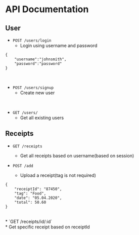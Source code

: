 # API Documentation

## User
* `POST /users/login` <br/>
    * Login using username and password
```
{
    "username":"johnsmith",
    "password":"password"
}
```
<br/>

* `POST /users/signup` <br/>
    * Create new user
<br/>

* `GET /users/` <br/>
    * Get all existing users


## Receipts
* `GET /receipts` <br/>
    * Get all receipts based on username(based on session)

* `POST /add` <br>
    * Upload a receipt(tag is not required)
```
{
    "receiptId": "87450",
    "tag": "Food",
    "date": "05.04.2020",
    "total": 50.60
}
```
<br/> 
* `GET /receipts/id/:id` <br/>
    * Get specific receipt based on receiptId

